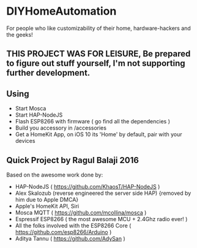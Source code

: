 # DIYHomeAutomation
For people who like customizability of their home, hardware-hackers and the geeks!

## THIS PROJECT WAS FOR LEISURE, Be prepared to figure out stuff yourself, I'm not supporting further development.

## Using
 - Start Mosca
 - Start HAP-NodeJS
 - Flash ESP8266 with firmware ( go find all the dependencies )
 - Build you accessory in /accessories
 - Get a HomeKit App, on iOS 10 its 'Home' by default, pair with your devices

## Quick Project by Ragul Balaji 2016
Based on the awesome work done by:
 - HAP-NodeJS ( https://github.com/KhaosT/HAP-NodeJS )
 - Alex Skalozub (reverse engineered the server side HAP) {removed by him due to Apple DMCA}
 - Apple's HomeKit API, Siri
 - Mosca MQTT ( https://github.com/mcollina/mosca )
 - Espressif ESP8266 ( the most awesome MCU + 2.4Ghz radio ever! )
 - All the folks involved with the ESP8266 Core ( https://github.com/esp8266/Arduino )
 - Aditya Tannu ( https://github.com/AdySan )
